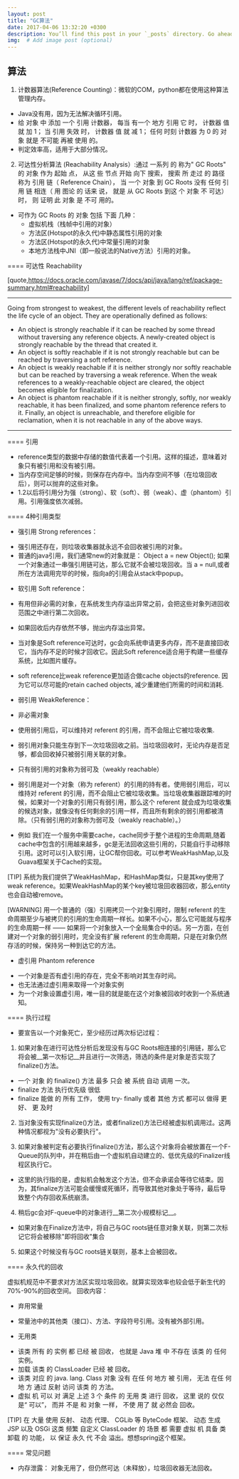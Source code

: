 ```yaml
---
layout: post
title: "GC算法"
date: 2017-04-06 13:32:20 +0300
description: You’ll find this post in your `_posts` directory. Go ahead and edit it and re-build the site to see your changes. # Add post description (optional)
img:  # Add image post (optional)
---
```


## 算法

1. 计数器算法(Reference Counting)：微软的COM，python都在使用这种算法管理内存。
- Java没有用，因为无法解决循环引用。
- 给 对象 中 添加 一个 引用 计数器， 每当 有一个 地方 引用 它 时， 计数器 值 就 加 1； 当 引用 失效 时， 计数器 值 就 减 1； 任何 时刻 计数器 为 0 的 对象 就是 不可能 再被 使用 的。
- 判定效率高，适用于大部分情况。

2. 可达性分析算法 (Reachability Analysis）:通过 一系列 的 称为" GC Roots" 的 对象 作为 起始 点， 从这 些 节点 开始 向下 搜索， 搜索 所 走过 的 路径 称为 引用 链（ Reference Chain）， 当 一个 对象 到 GC Roots 没有 任何 引用 链 相连（ 用 图论 的 话来 说， 就是 从 GC Roots 到这 个 对象 不 可达） 时， 则 证明 此 对象 是 不可 用的。
- 可作为 GC Roots 的 对象 包括 下面 几种：
    * 虚拟机栈（栈帧中引用的对象）
    * 方法区(Hotspot的永久代)中静态属性引用的对象
    * 方法区(Hotspot的永久代)中常量引用的对象
    * 本地方法栈中JNI（即一般说法的Native方法）引用的对象。

==== 可达性 Reachability


[quote,https://docs.oracle.com/javase/7/docs/api/java/lang/ref/package-summary.html#reachability]
____
Going from strongest to weakest, the different levels of reachability reflect the life cycle of an object. They are operationally defined as follows:

- An object is strongly reachable if it can be reached by some thread without traversing any reference objects. A newly-created object is strongly reachable by the thread that created it.
- An object is softly reachable if it is not strongly reachable but can be reached by traversing a soft reference.
- An object is weakly reachable if it is neither strongly nor softly reachable but can be reached by traversing a weak reference. When the weak references to a weakly-reachable object are cleared, the object becomes eligible for finalization.
- An object is phantom reachable if it is neither strongly, softly, nor weakly reachable, it has been finalized, and some phantom reference refers to it.
Finally, an object is unreachable, and therefore eligible for reclamation, when it is not reachable in any of the above ways.
____

==== 引用

- reference类型的数据中存储的数值代表着一个引用。这样的描述，意味着对象只有被引用和没有被引用。
- 当内存空间足够的时候，则保存在内存中。当内存空间不够（在垃圾回收后），则可以抛弃的这些对象。
- 1.2以后将引用分为强（strong）、软（soft）、弱（weak）、虚（phantom）引用。引用强度依次减弱。


==== 4种引用类型

- 强引用 Strong references：
* 强引用还存在，则垃圾收集器就永远不会回收被引用的对象。
* 普通的java引用，我们通常new的对象就是： Object a = new Object(); 如果一个对象通过一串强引用链可达，那么它就不会被垃圾回收。当 a = null,或者所在方法调用完毕的时候，指向a的引用会从stack中popup。

- 软引用 Soft reference：

* 有用但非必需的对象，在系统发生内存溢出异常之前，会把这些对象列进回收范围之中进行第二次回收。
* 如果回收后内存依然不够，抛出内存溢出异常。

* 当对象是Soft reference可达时，gc会向系统申请更多内存，而不是直接回收它，当内存不足的时候才回收它。因此Soft reference适合用于构建一些缓存系统，比如图片缓存。

* soft reference比weak reference更加适合做cache objects的reference. 因为它可以尽可能的retain cached objects, 减少重建他们所需的时间和消耗.


- 弱引用 WeakReference：

* 非必需对象
* 使用弱引用后，可以维持对 referent 的引用，而不会阻止它被垃圾收集.
* 弱引用对象只能生存到下一次垃圾回收之前。当垃圾回收时，无论内存是否足够，都会回收掉只被弱引用关联的对象。
* 只有弱引用的对象称为弱可及（weakly reachable）
* 弱引用是对一个对象（称为 referent）的引用的持有者。使用弱引用后，可以维持对 referent 的引用，而不会阻止它被垃圾收集。当垃圾收集器跟踪堆的时候，如果对一个对象的引用只有弱引用，那么这个 referent 就会成为垃圾收集的候选对象，就像没有任何剩余的引用一样，而且所有剩余的弱引用都被清除。（只有弱引用的对象称为弱可及（weakly reachable）。）

* 例如 我们在一个服务中需要cache，cache同步于整个进程的生命周期,随着cache中包含的引用越来越多，gc是无法回收这些引用的，只能自行手动移除引用。这时可以引入软引用，让GC帮你回收。可以参考WeakHashMap,以及Guava框架关于Cache的实现。

[TIP]
系统为我们提供了WeakHashMap，和HashMap类似，只是其key使用了weak reference。如果WeakHashMap的某个key被垃圾回收器回收，那么entity也会自动被remove。





[WARNING]
用一个普通的（强）引用拷贝一个对象引用时，限制 referent 的生命周期至少与被拷贝的引用的生命周期一样长。如果不小心，那么它可能就与程序的生命周期一样 —— 如果将一个对象放入一个全局集合中的话。另一方面，在创建对一个对象的弱引用时，完全没有扩展 referent 的生命周期，只是在对象仍然存活的时候，保持另一种到达它的方法。



- 虚引用 Phantom reference

* 一个对象是否有虚引用的存在，完全不影响对其生存时间。
* 也无法通过虚引用来取得一个对象实例
* 为一个对象设置虚引用，唯一目的就是能在这个对象被回收时收到一个系统通知。




==== 执行过程

- 要宣告以一个对象死亡，至少经历过两次标记过程：
1. 如果对象在进行可达性分析后发现没有与GC Roots相连接的引用链，那么它将会被__第一次标记__并且进行一次筛选，筛选的条件是对象是否实现了finalize()方法。
* 一个 对象 的 finalize() 方法 最多 只会 被 系统 自动 调用 一次。
* finalize 方法 执行优先级 很低
* finalize 能做 的 所有 工作， 使用 try- finally 或者 其他 方式 都可以 做得 更好、 更 及时
2. 当对象没有实现finalize()方法，或者finalize()方法已经被虚拟机调用过。这两种情况都视为"没有必要执行"。

3. 如果对象被判定有必要执行finalize()方法，那么这个对象将会被放置在一个F-Queue的队列中，并在稍后由一个虚拟机自动建立的、低优先级的Finalizer线程区执行它。
* 这里的执行指的是，虚拟机会触发这个方法，但不会承诺会等待它结束。因为，其finalize方法可能会缓慢或死循环，而导致其他对象处于等待，最后导致整个内存回收系统崩溃。
4. 稍后gc会对F-queue中的对象进行__第二次小规模标记__。
* 如果对象在Finalize方法中，将自己与GC roots链任意对象关联，则第二次标记它将会被移除"即将回收"集合
5. 如果这个时候没有与GC roots链关联则，基本上会被回收。

==== 永久代的回收

虚拟机规范中不要求对方法区实现垃圾回收。就算实现效率也较会低于新生代的70%-90%的回收空间。
回收内容：

- 弃用常量
* 常量池中的其他类（接口）、方法、字段符号引用。没有被外部引用。
- 无用类
* 该类 所有 的 实例 都 已经 被 回收， 也就是 Java 堆 中 不存在 该类 的 任何 实例。
* 加载 该类 的 ClassLoader 已经 被 回收。
* 该类 对应 的 java. lang. Class 对象 没有 在任 何 地方 被 引用， 无法 在任 何地 方 通过 反射 访问 该类 的 方法。
* 虚拟 机 可以 对 满足 上述 3 个 条件 的 无用 类 进行 回收， 这里 说的 仅仅是“ 可以”， 而并 不是 和 对象 一样， 不使 用了 就 必然会 回收。

[TIP]
在 大量 使用 反射、 动态 代理、 CGLib 等 ByteCode 框架、 动态 生成 JSP 以及 OSGi 这类 频繁 自定义 ClassLoader 的 场景 都 需要 虚拟 机 具备 类 卸载 的 功能， 以 保证 永久 代 不会 溢出。想想spring这个框架。


==== 常见问题

- 内存泄露： 对象无用了，但仍然可达（未释放），垃圾回收器无法回收。
